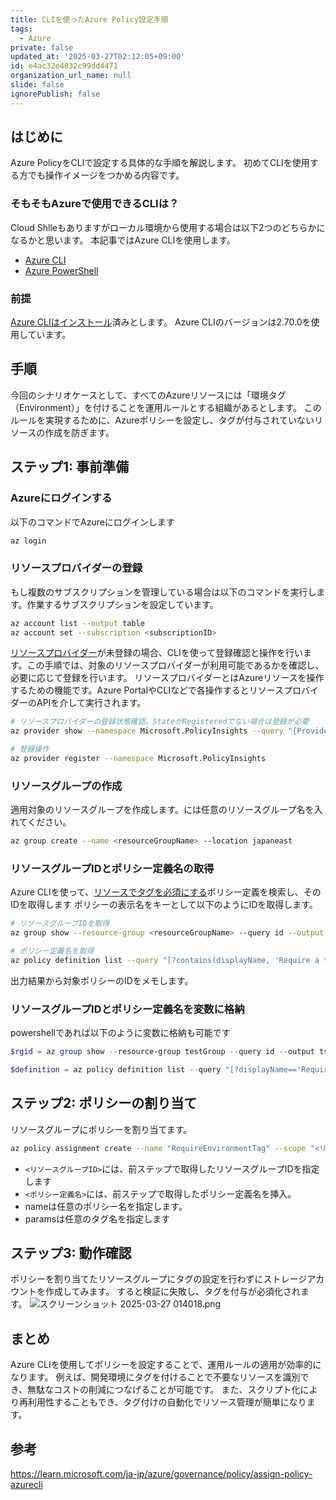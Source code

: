 ```yaml
---
title: CLIを使ったAzure Policy設定手順
tags:
  - Azure
private: false
updated_at: '2025-03-27T02:12:05+09:00'
id: e4ac32e4832c99dd4471
organization_url_name: null
slide: false
ignorePublish: false
---
```

## はじめに
Azure PolicyをCLIで設定する具体的な手順を解説します。
初めてCLIを使用する方でも操作イメージをつかめる内容です。

### そもそもAzureで使用できるCLIは？
Cloud Shlleもありますがローカル環境から使用する場合は以下2つのどちらかになるかと思います。
本記事ではAzure CLIを使用します。
- [Azure CLI](https://learn.microsoft.com/ja-jp/cli/azure/what-is-azure-cli)
- [Azure PowerShell](https://learn.microsoft.com/ja-jp/powershell/azure/what-is-azure-powershell?view=azps-12.5.0)

### 前提
[Azure CLIはインストール](https://learn.microsoft.com/ja-jp/cli/azure/install-azure-cli)済みとします。
Azure CLIのバージョンは2.70.0を使用しています。

## 手順
今回のシナリオケースとして、すべてのAzureリソースには「環境タグ（Environment）」を付けることを運用ルールとする組織があるとします。
このルールを実現するために、Azureポリシーを設定し、タグが付与されていないリソースの作成を防ぎます。

## ステップ1: 事前準備
### Azureにログインする
以下のコマンドでAzureにログインします
  ```bash
  az login
  ```

### リソースプロバイダーの登録
もし複数のサブスクリプションを管理している場合は以下のコマンドを実行します。作業するサブスクリプションを設定しています。
```bash
az account list --output table
az account set --subscription <subscriptionID>
```

[リソースプロバイダー](https://learn.microsoft.com/ja-jp/azure/azure-resource-manager/management/resource-providers-and-types)が未登録の場合、CLIを使って登録確認と操作を行います。この手順では、対象のリソースプロバイダーが利用可能であるかを確認し、必要に応じて登録を行います。
リソースプロバイダーとはAzureリソースを操作するための機能です。Azure PortalやCLIなどで各操作するとリソースプロバイダーのAPIを介して実行されます。
```bash
# リソースプロバイダーの登録状態確認。StateがRegisteredでない場合は登録が必要
az provider show --namespace Microsoft.PolicyInsights --query "{Provider:namespace,State:registrationState}" --output table

# 登録操作
az provider register --namespace Microsoft.PolicyInsights
```

### リソースグループの作成
適用対象のリソースグループを作成します。<resourceGroupName>には任意のリソースグループ名を入れてください。
```bash
az group create --name <resourceGroupName> --location japaneast
```

### リソースグループIDとポリシー定義名の取得
Azure CLIを使って、[リソースでタグを必須にする](https://portal.azure.com/#blade/Microsoft_Azure_Policy/PolicyDetailBlade/definitionId/%2Fproviders%2FMicrosoft.Authorization%2FpolicyDefinitions%2F871b6d14-10aa-478d-b590-94f262ecfa99)ポリシー定義を検索し、そのIDを取得します
ポリシーの表示名をキーとして以下のようにIDを取得します。
```bash
# リソースグループIDを取得
az group show --resource-group <resourceGroupName> --query id --output table

# ポリシー定義名を取得
az policy definition list --query "[?contains(displayName, 'Require a tag on resources')].name" -o table
```
出力結果から対象ポリシーのIDをメモします。

### リソースグループIDとポリシー定義名を変数に格納
powershellであれば以下のように変数に格納も可能です
```powershell
$rgid = az group show --resource-group testGroup --query id --output tsv

$definition = az policy definition list --query "[?displayName=='Require a tag on resources'].name" --output tsv
```

## ステップ2: ポリシーの割り当て
リソースグループにポリシーを割り当てます。
```bash
az policy assignment create --name "RequireEnvironmentTag" --scope "<リソースグループID>" --policy "<ポリシー定義名>" --params '{\"tagName\":{\"value\":\"Environment\"}}'
```
- `<リソースグループID>`には、前ステップで取得したリソースグループIDを指定します
- `<ポリシー定義名>`には、前ステップで取得したポリシー定義名を挿入。
- nameは任意のポリシー名を指定します。
- paramsは任意のタグ名を指定します

## ステップ3: 動作確認
ポリシーを割り当てたリソースグループにタグの設定を行わずにストレージアカウントを作成してみます。
すると検証に失敗し、タグを付与が必須化されます。
![スクリーンショット 2025-03-27 014018.png](https://qiita-image-store.s3.ap-northeast-1.amazonaws.com/0/1518953/6a983f79-b45f-4c0e-8cb1-b72cd8e3e0bc.png)

## まとめ
Azure CLIを使用してポリシーを設定することで、運用ルールの適用が効率的になります。
例えば、開発環境にタグを付けることで不要なリソースを識別でき、無駄なコストの削減につなげることが可能です。
また、スクリプト化により再利用性することもでき、タグ付けの自動化でリソース管理が簡単になります。

## 参考
https://learn.microsoft.com/ja-jp/azure/governance/policy/assign-policy-azurecli
